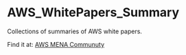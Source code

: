 # AWS_WhitePapers_Summary


Collections of summaries of AWS white papers. 



Find it at:  <a href="https://dev.to/awsmenacommunity"> AWS MENA Communuty </a>

  
  




